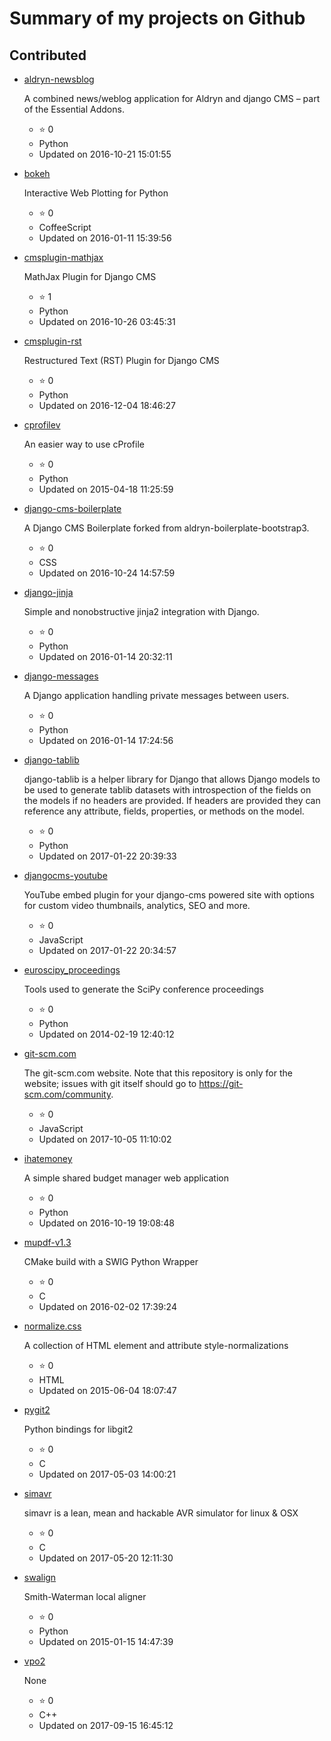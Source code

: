 
# Summary of my projects on Github


## Contributed


* [aldryn-newsblog](https://github.com/FabriceSalvaire/aldryn-newsblog)

   A combined news/weblog application for Aldryn and django CMS – part of the Essential Addons.

  * :star: 0
  * Python
  * Updated on 2016-10-21 15:01:55

* [bokeh](https://github.com/FabriceSalvaire/bokeh)

   Interactive Web Plotting for Python

  * :star: 0
  * CoffeeScript
  * Updated on 2016-01-11 15:39:56

* [cmsplugin-mathjax](https://github.com/FabriceSalvaire/cmsplugin-mathjax)

   MathJax Plugin for Django CMS 

  * :star: 1
  * Python
  * Updated on 2016-10-26 03:45:31

* [cmsplugin-rst](https://github.com/FabriceSalvaire/cmsplugin-rst)

   Restructured Text (RST) Plugin for Django CMS

  * :star: 0
  * Python
  * Updated on 2016-12-04 18:46:27

* [cprofilev](https://github.com/FabriceSalvaire/cprofilev)

   An easier way to use cProfile

  * :star: 0
  * Python
  * Updated on 2015-04-18 11:25:59

* [django-cms-boilerplate](https://github.com/FabriceSalvaire/django-cms-boilerplate)

   A Django CMS Boilerplate forked from aldryn-boilerplate-bootstrap3.

  * :star: 0
  * CSS
  * Updated on 2016-10-24 14:57:59

* [django-jinja](https://github.com/FabriceSalvaire/django-jinja)

   Simple and nonobstructive jinja2 integration with Django.

  * :star: 0
  * Python
  * Updated on 2016-01-14 20:32:11

* [django-messages](https://github.com/FabriceSalvaire/django-messages)

   A Django application handling private messages between users.

  * :star: 0
  * Python
  * Updated on 2016-01-14 17:24:56

* [django-tablib](https://github.com/FabriceSalvaire/django-tablib)

   django-tablib is a helper library for Django that allows Django models to be used to generate tablib datasets with introspection of the fields on the models if no headers are provided. If headers are provided they can reference any attribute, fields, properties, or methods on the model.

  * :star: 0
  * Python
  * Updated on 2017-01-22 20:39:33

* [djangocms-youtube](https://github.com/FabriceSalvaire/djangocms-youtube)

   YouTube embed plugin for your django-cms powered site with options for custom video thumbnails, analytics, SEO and more.

  * :star: 0
  * JavaScript
  * Updated on 2017-01-22 20:34:57

* [euroscipy_proceedings](https://github.com/FabriceSalvaire/euroscipy_proceedings)

   Tools used to generate the SciPy conference proceedings

  * :star: 0
  * Python
  * Updated on 2014-02-19 12:40:12

* [git-scm.com](https://github.com/FabriceSalvaire/git-scm.com)

   The git-scm.com website. Note that this repository is only for the website; issues with git itself should go to https://git-scm.com/community.

  * :star: 0
  * JavaScript
  * Updated on 2017-10-05 11:10:02

* [ihatemoney](https://github.com/FabriceSalvaire/ihatemoney)

   A simple shared budget manager web application

  * :star: 0
  * Python
  * Updated on 2016-10-19 19:08:48

* [mupdf-v1.3](https://github.com/FabriceSalvaire/mupdf-v1.3)

   CMake build with a SWIG Python Wrapper

  * :star: 0
  * C
  * Updated on 2016-02-02 17:39:24

* [normalize.css](https://github.com/FabriceSalvaire/normalize.css)

   A collection of HTML element and attribute style-normalizations

  * :star: 0
  * HTML
  * Updated on 2015-06-04 18:07:47

* [pygit2](https://github.com/FabriceSalvaire/pygit2)

   Python bindings for libgit2

  * :star: 0
  * C
  * Updated on 2017-05-03 14:00:21

* [simavr](https://github.com/FabriceSalvaire/simavr)

   simavr is a lean, mean and hackable AVR simulator for linux & OSX

  * :star: 0
  * C
  * Updated on 2017-05-20 12:11:30

* [swalign](https://github.com/FabriceSalvaire/swalign)

   Smith-Waterman local aligner

  * :star: 0
  * Python
  * Updated on 2015-01-15 14:47:39

* [vpo2](https://github.com/FabriceSalvaire/vpo2)

   None

  * :star: 0
  * C++
  * Updated on 2017-09-15 16:45:12
